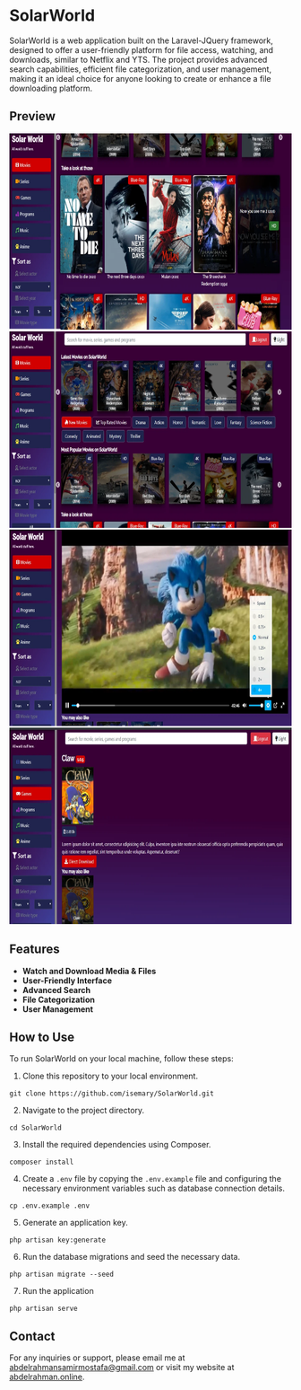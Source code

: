 # SolarWorld

SolarWorld is a web application built on the Laravel-JQuery framework, designed to offer a user-friendly platform for file access, watching, and downloads, similar to Netflix and YTS. The project provides advanced search capabilities, efficient file categorization, and user management, making it an ideal choice for anyone looking to create or enhance a file downloading platform.

## Preview

<img src="https://github.com/iSemary/SolarWorld/blob/master/preview/1.webp" height="350px" alt="Image 1">
<img src="https://github.com/iSemary/SolarWorld/blob/master/preview/2.webp" height="350px" alt="Image 2">
<img src="https://github.com/iSemary/SolarWorld/blob/master/preview/3.webp" height="350px" alt="Image 3">
<img src="https://github.com/iSemary/SolarWorld/blob/master/preview/4.webp" height="350px" alt="Image 4">

## Features

- **Watch and Download Media & Files**
- **User-Friendly Interface**
- **Advanced Search** 
- **File Categorization** 
- **User Management** 

## How to Use

To run SolarWorld on your local machine, follow these steps:

1. Clone this repository to your local environment.

```
git clone https://github.com/isemary/SolarWorld.git
```
2. Navigate to the project directory.
```
cd SolarWorld
```
3. Install the required dependencies using Composer.
```
composer install
```
4. Create a `.env` file by copying the `.env.example` file and configuring the necessary environment variables such as database connection details.
```
cp .env.example .env
```
5. Generate an application key.
```
php artisan key:generate
```
6. Run the database migrations and seed the necessary data.
```
php artisan migrate --seed
```
7. Run the application
```
php artisan serve
```

## Contact

For any inquiries or support, please email me at [abdelrahmansamirmostafa@gmail.com](mailto:abdelrahmansamirmostafa@gmail.com) or visit my website at [abdelrahman.online](https://www.abdelrahman.online).
